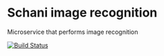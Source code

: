 # Schani image recognition
Microservice that performs image recognition

[![Build Status](https://travis-ci.org/schani-rs/schani_image_recognition.svg?branch=master)](https://travis-ci.org/schani-rs/schani_image_recognition)
